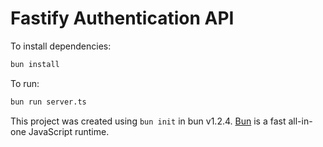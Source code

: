 # Fastify Authentication API

To install dependencies:

```bash
bun install
```

To run:

```bash
bun run server.ts
```

This project was created using `bun init` in bun v1.2.4. [Bun](https://bun.sh) is a fast all-in-one JavaScript runtime.
